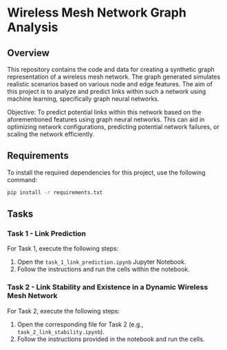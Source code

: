 # Wireless Mesh Network Graph Analysis

## Overview
This repository contains the code and data for creating a synthetic graph representation of a  wireless mesh network. The graph generated simulates realistic scenarios based on various node and edge features. The aim of this project is to analyze and predict links within such a network using machine learning, specifically graph neural networks.

Objective: To predict potential links within this network based on the aforementioned features using graph neural networks. This can aid in optimizing network configurations, predicting potential network failures, or scaling the network efficiently.

## Requirements

To install the required dependencies for this project, use the following command:

```bash
pip install -r requirements.txt
```

## Tasks

### Task 1 - Link Prediction

For Task 1, execute the following steps:

1. Open the `task_1_link_prediction.ipynb` Jupyter Notebook.
2. Follow the instructions and run the cells within the notebook.

### Task 2 - Link Stability and Existence in a Dynamic Wireless Mesh Network

For Task 2, execute the following steps:

1. Open the corresponding file for Task 2 (e.g., `task_2_link_stability.ipynb`).
2. Follow the instructions provided in the notebook and run the cells.

